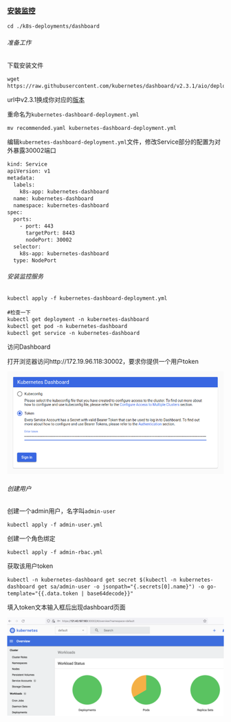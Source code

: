 ### [安装监控](https://github.com/kubernetes/dashboard)

```
cd ./k8s-deployments/dashboard
```

###### 准备工作

下载安装文件

```
wget https://raw.githubusercontent.com/kubernetes/dashboard/v2.3.1/aio/deploy/recommended.yaml
```
url中v2.3.1换成你对应的[版本](https://github.com/kubernetes/dashboard/releases)

重命名为`kubernetes-dashboard-deployment.yml`

```
mv recommended.yaml kubernetes-dashboard-deployment.yml
```

编辑`kubernetes-dashboard-deployment.yml`文件，修改Service部分的配置为对外暴露30002端口

```
kind: Service
apiVersion: v1
metadata:
  labels:
    k8s-app: kubernetes-dashboard
  name: kubernetes-dashboard
  namespace: kubernetes-dashboard
spec:
  ports:
    - port: 443
      targetPort: 8443
      nodePort: 30002
  selector:
    k8s-app: kubernetes-dashboard
  type: NodePort
```

###### 安装监控服务

```
kubectl apply -f kubernetes-dashboard-deployment.yml

#检查一下
kubectl get deployment -n kubernetes-dashboard
kubectl get pod -n kubernetes-dashboard
kubectl get service -n kubernetes-dashboard
```

访问Dashboard

打开浏览器访问http://172.19.96.118:30002，要求你提供一个用户token

![signin](./img/signin.png)

###### 创建用户

创建一个admin用户，名字叫`admin-user`

```
kubectl apply -f admin-user.yml
```

创建一个角色绑定

```
kubectl apply -f admin-rbac.yml
```

获取该用户token

```
kubectl -n kubernetes-dashboard get secret $(kubectl -n kubernetes-dashboard get sa/admin-user -o jsonpath="{.secrets[0].name}") -o go-template="{{.data.token | base64decode}}"
```

填入token文本输入框后出现dashboard页面

![dashboard](./img/dashboard.png)

